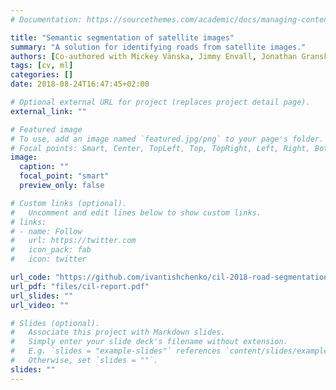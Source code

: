 ```yaml
---
# Documentation: https://sourcethemes.com/academic/docs/managing-content/

title: "Semantic segmentation of satellite images"
summary: "A solution for identifying roads from satellite images."
authors: [Co-authored with Mickey Vänska, Jimmy Envall, Jonathan Granskog.]
tags: [cv, ml]
categories: []
date: 2018-08-24T16:47:45+02:00

# Optional external URL for project (replaces project detail page).
external_link: ""

# Featured image
# To use, add an image named `featured.jpg/png` to your page's folder.
# Focal points: Smart, Center, TopLeft, Top, TopRight, Left, Right, BottomLeft, Bottom, BottomRight.
image:
  caption: ""
  focal_point: "smart"
  preview_only: false

# Custom links (optional).
#   Uncomment and edit lines below to show custom links.
# links:
# - name: Follow
#   url: https://twitter.com
#   icon_pack: fab
#   icon: twitter

url_code: "https://github.com/ivantishchenko/cil-2018-road-segmentation"
url_pdf: "files/cil-report.pdf"
url_slides: ""
url_video: ""

# Slides (optional).
#   Associate this project with Markdown slides.
#   Simply enter your slide deck's filename without extension.
#   E.g. `slides = "example-slides"` references `content/slides/example-slides.md`.
#   Otherwise, set `slides = ""`.
slides: ""
---
```

